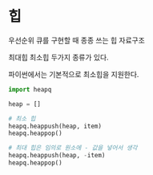 # 힙



우선순위 큐를 구현할 때 종종 쓰는 힙 자료구조



최대힙 최소힙 두가지 종류가 있다.



파이썬에서는 기본적으로 최소힙을 지원한다.



```python
import heapq

heap = []

# 최소 힙
heapq.heappush(heap, item)
heapq.heappop()

# 최대 힙은 임의로 원소에 - 값을 넣어서 생각
heapq.heappush(heap, -item)
heapq.heappop()
```

